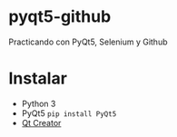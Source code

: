 # pyqt5-github
Practicando con PyQt5, Selenium y Github


# Instalar

* Python 3
* PyQt5 `pip install PyQt5`
* [Qt Creator](https://www.qt.io/offline-installers)